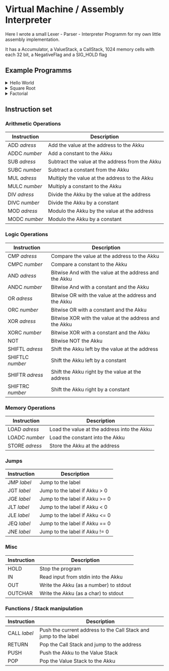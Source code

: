 # Virtual Machine / Assembly Interpreter

Here I wrote a small Lexer - Parser - Interpreter Programm for my own little assembly implementation.

It has a Accumulator, a ValueStack, a CallStack, 1024 memory cells with each 32 bit, a NegativeFlag and a SIG_HOLD flag

## Example Programms

<details>
    
<summary>Hello World</summary>

```asm
LOADC 72
OUTCHAR
LOADC 101
OUTCHAR
LOADC 108
OUTCHAR
OUTCHAR
LOADC 111
OUTCHAR
LOADC 32
OUTCHAR
LOADC 87
OUTCHAR
LOADC 111
OUTCHAR
LOADC 114
OUTCHAR
LOADC 108
OUTCHAR
LOADC 100
OUTCHAR
LOADC 33
OUTCHAR
```
</details>

<details>
    
<summary>Square Root</summary>

```asm
entry:
    IN
    JGT goodInput
    HOLD

goodInput:
    STORE 0 
    STORE 1
    LOADC 0
    STORE 2
    JMP loop

loop:
    LOAD 0
    DIVC 2
    CMP 2
    JLT end

    LOAD 0
    DIV 1
    ADD 1
    DIVC 2
    STORE 1

    LOAD 2
    ADDC 1
    STORE 2
    JMP loop
    
end:
    LOAD 1
    OUT
    JMP entry
```

</details>

<details>
    
<summary>Factorial</summary>

```asm
entry:
    IN
    JGT goodInput
    HOLD

goodInput:
    STORE 0
    STORE 1
    JMP loop

loop:
    LOAD 0
    CMPC 1
    JLE end

    LOAD 0
    SUBC 1
    STORE 0

    MUL 1
    STORE 1
    JMP loop

end:
    LOAD 1
    OUT
    JMP entry
```

</details>

## Instruction set

### Arithmetic Operations
| Instruction | Description |
| - | - |
| ADD *adress* | Add the value at the address to the Akku |
| ADDC *number* | Add a constant to the Akku |
| SUB *adress* | Subtract the value at the address from the Akku  |
| SUBC *number* | Subtract a constant from the Akku |
| MUL *adress* | Multiply the value at the address to the Akku  |
| MULC *number* | Multiply a constant to the Akku |
| DIV *adress* | Divide the Akku by the value at the address |
| DIVC *number* | Divide the Akku by a constant |
| MOD *adress* | Modulo the Akku by the value at the address |
| MODC *number* | Modulo the Akku by a constant |

### Logic Operations
| Instruction | Description |
| - | - |
| CMP *adress* | Compare the value at the address to the Akku  |
| CMPC *number* | Compare a constant to the Akku |
| AND *adress* | Bitwise And with the value at the address and the Akku  |
| ANDC *number* | Bitwise And with a constant and the Akku |
| OR *adress* | Bitwise OR with the value at the address and the Akku  |
| ORC *number* | Bitwise OR with a constant and the Akku |
| XOR *adress* | Bitwise XOR with the value at the address and the Akku  |
| XORC *number* | Bitwise XOR with a constant and the Akku |
| NOT | Bitwise NOT the Akku  |
| SHIFTL *adress* | Shift the Akku left by the value at the address  |
| SHIFTLC *number* | Shift the Akku left by a constant |
| SHIFTR *adress* | Shift the Akku right by the value at the address  |
| SHIFTRC *number* | Shift the Akku right by a constant |

### Memory Operations
| Instruction | Description |
| - | - |
| LOAD *adress* | Load the value at the address into the Akku  |
| LOADC *number* | Load the constant into the Akku |
| STORE *adress* | Store the Akku at the address  |

### Jumps
| Instruction | Description |
| - | - |
| JMP *label* | Jump to the label |
| JGT *label* | Jump to the label if Akku > 0 |  
| JGE *label* | Jump to the label if Akku >= 0 |  
| JLT *label* | Jump to the label if Akku < 0 |  
| JLE *label* | Jump to the label if Akku <= 0 |  
| JEQ *label* | Jump to the label if Akku == 0 |  
| JNE *label* | Jump to the label if Akku != 0 |

### Misc
| Instruction | Description |
| - | - |
| HOLD | Stop the program |
| IN | Read input from stdin into the Akku |
| OUT | Write the Akku (as a number) to stdout |
| OUTCHAR | Write the Akku (as a char) to stdout |

### Functions / Stack manipulation
| Instruction | Description |
| - | - |
| CALL *label* | Push the current address to the Call Stack and jump to the label |
| RETURN | Pop the Call Stack and jump to the address |
| PUSH | Push the Akku to the Value Stack |
| POP | Pop the Value Stack to the Akku |
